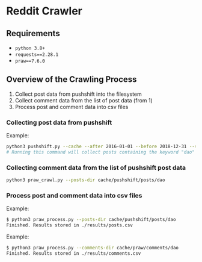 # Reddit Crawler

## Requirements
* `python 3.8+`
* `requests==2.28.1`
* `praw==7.6.0`

## Overview of the Crawling Process
1. Collect post data from pushshift into the filesystem
2. Collect comment data from the list of post data (from 1)
3. Process post and comment data into csv files

### Collecting post data from pushshift
Example:
```bash
python3 pushshift.py --cache --after 2016-01-01 --before 2018-12-31 --subreddit ethereum dao
# Running this command will collect posts containing the keyword "dao" from ethereum between the time period 2016-01-01 to 2018-12-31
```

### Collecting comment data from the list of pushshift post data
```bash
python3 praw_crawl.py --posts-dir cache/pushshift/posts/dao
```

### Process post and comment data into csv files
Example:
```bash
$ python3 praw_process.py --posts-dir cache/pushshift/posts/dao
Finished. Results stored in ./results/posts.csv
```

Example:
```bash
$ python3 praw_process.py --comments-dir cache/praw/comments/dao
Finished. Results stored in ./results/comments.csv
```
